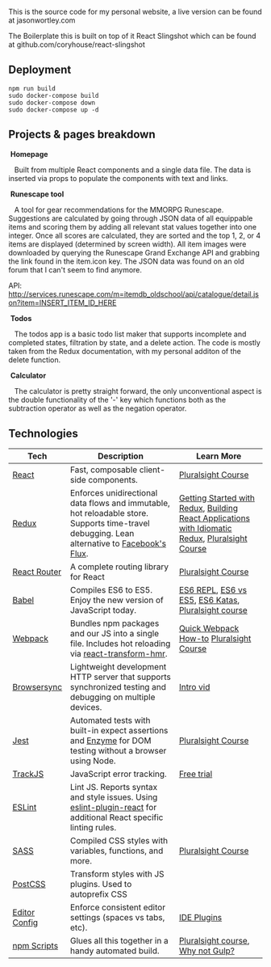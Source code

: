 This is the source code for my personal website, a live version can be found at jasonwortley.com

The Boilerplate this is built on top of it React Slingshot which can be found at github.com/coryhouse/react-slingshot


## Deployment

```
npm run build
sudo docker-compose build
sudo docker-compose down
sudo docker-compose up -d
```

## Projects & pages breakdown


&nbsp;**Homepage**

&nbsp;&nbsp;&nbsp;Built from multiple React components and a single data file. The data is inserted via props to 
populate the components with text and links.


&nbsp;**Runescape tool**

&nbsp;&nbsp;&nbsp;A tool for gear recommendations for the MMORPG Runescape. Suggestions are calculated by going through 
JSON data of all equippable items and scoring them by adding all relevant stat values together into one integer. Once 
all scores are calculated, they are sorted and the top 1, 2, or 4 items are displayed (determined by screen width). 
All item images were downloaded by querying the Runescape Grand Exchange API and grabbing the link found in the 
item.icon key. The JSON data was found on an old forum that I can't seem to find anymore.

API: http://services.runescape.com/m=itemdb_oldschool/api/catalogue/detail.json?item=INSERT_ITEM_ID_HERE


&nbsp;**Todos**

&nbsp;&nbsp;&nbsp;The todos app is a basic todo list maker that supports incomplete and completed states, filtration by 
state, and a delete action. The code is mostly taken from the Redux documentation, with my personal additon of the 
delete function.


&nbsp;**Calculator**

&nbsp;&nbsp;&nbsp;The calculator is pretty straight forward, the only unconventional aspect is the double functionality 
of the '-' key which functions both as the subtraction operator as well as the negation operator.



## Technologies

| **Tech** | **Description** |**Learn More**|
|----------|-------|---|
|  [React](https://facebook.github.io/react/)  |   Fast, composable client-side components.    | [Pluralsight Course](https://www.pluralsight.com/courses/react-flux-building-applications)  |
|  [Redux](http://redux.js.org) |  Enforces unidirectional data flows and immutable, hot reloadable store. Supports time-travel debugging. Lean alternative to [Facebook's Flux](https://facebook.github.io/flux/docs/overview.html).| [Getting Started with Redux](https://egghead.io/courses/getting-started-with-redux), [Building React Applications with Idiomatic Redux](https://egghead.io/courses/building-react-applications-with-idiomatic-redux), [Pluralsight Course](http://www.pluralsight.com/courses/react-redux-react-router-es6)|
|  [React Router](https://github.com/reactjs/react-router) | A complete routing library for React | [Pluralsight Course](https://www.pluralsight.com/courses/react-flux-building-applications) |
|  [Babel](http://babeljs.io) |  Compiles ES6 to ES5. Enjoy the new version of JavaScript today.     | [ES6 REPL](https://babeljs.io/repl/), [ES6 vs ES5](http://es6-features.org), [ES6 Katas](http://es6katas.org), [Pluralsight course](https://www.pluralsight.com/courses/javascript-fundamentals-es6)    |
| [Webpack](http://webpack.github.io) | Bundles npm packages and our JS into a single file. Includes hot reloading via [react-transform-hmr](https://www.npmjs.com/package/react-transform-hmr). | [Quick Webpack How-to](https://github.com/petehunt/webpack-howto) [Pluralsight Course](https://www.pluralsight.com/courses/webpack-fundamentals)|
| [Browsersync](https://www.browsersync.io/) | Lightweight development HTTP server that supports synchronized testing and debugging on multiple devices. | [Intro vid](https://www.youtube.com/watch?time_continue=1&v=heNWfzc7ufQ)|
| [Jest](https://facebook.github.io/jest/) | Automated tests with built-in expect assertions and [Enzyme](https://github.com/airbnb/enzyme) for DOM testing without a browser using Node. | [Pluralsight Course](https://www.pluralsight.com/courses/testing-javascript) |
| [TrackJS](https://trackjs.com/) | JavaScript error tracking. | [Free trial](https://my.trackjs.com/signup)|  
| [ESLint](http://eslint.org/)| Lint JS. Reports syntax and style issues. Using [eslint-plugin-react](https://github.com/yannickcr/eslint-plugin-react) for additional React specific linting rules. | |
| [SASS](http://sass-lang.com/) | Compiled CSS styles with variables, functions, and more. | [Pluralsight Course](https://www.pluralsight.com/courses/better-css)|
| [PostCSS](https://github.com/postcss/postcss) | Transform styles with JS plugins. Used to autoprefix CSS |
| [Editor Config](http://editorconfig.org) | Enforce consistent editor settings (spaces vs tabs, etc). | [IDE Plugins](http://editorconfig.org/#download) |
| [npm Scripts](https://docs.npmjs.com/misc/scripts)| Glues all this together in a handy automated build. | [Pluralsight course](https://www.pluralsight.com/courses/npm-build-tool-introduction), [Why not Gulp?](https://medium.com/@housecor/why-i-left-gulp-and-grunt-for-npm-scripts-3d6853dd22b8#.vtaziro8n)  |
